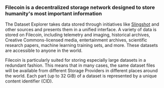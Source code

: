 ### Filecoin is a decentralized storage network designed to store humanity's most important information

The Dataset Explorer takes data stored through initiatives like [Slingshot](https://slingshot.filecoin.io) and other sources and presents them in a unified interface. A variety of data is stored on Filecoin, including telemetry and imaging, historical archives, Creative Commons-licensed media, entertainment archives, scientific research papers, machine learning training sets, and more. These datasets are accessible to anyone in the world. 

Filecoin is particularly suited for storing especially large datasets in a redundant fashion. This means that in many cases, the same dataset files will be available from different Storage Providers in different places around the world. Each part (up to 32 GiB) of a dataset is represented by a unique content identifier (CID).
